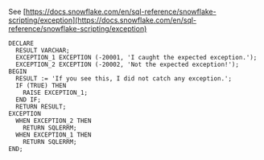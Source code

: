 See [https://docs.snowflake.com/en/sql-reference/snowflake-scripting/exception](https://docs.snowflake.com/en/sql-reference/snowflake-scripting/exception)
```
DECLARE
  RESULT VARCHAR;
  EXCEPTION_1 EXCEPTION (-20001, 'I caught the expected exception.');
  EXCEPTION_2 EXCEPTION (-20002, 'Not the expected exception!');
BEGIN
  RESULT := 'If you see this, I did not catch any exception.';
  IF (TRUE) THEN
    RAISE EXCEPTION_1;
  END IF;
  RETURN RESULT;
EXCEPTION
  WHEN EXCEPTION_2 THEN
    RETURN SQLERRM;
  WHEN EXCEPTION_1 THEN
    RETURN SQLERRM;
END;
```
